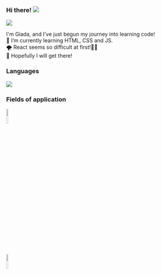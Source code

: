 ### Hi there! <img src="https://user-images.githubusercontent.com/74038190/213844263-a8897a51-32f4-4b3b-b5c2-e1528b89f6f3.png">

<img src="https://user-images.githubusercontent.com/74038190/213760686-dcb02031-af46-4b9d-a6b1-9c367a379d9f.gif">

I'm Giada, and I've just begun my journey into learning code! <br/>
🌱 I’m currently learning HTML, CSS and JS. <br/>
🌪 React seems so difficult at first!😵‍💫 <br/>
🥲 Hopefully I will get there! <br/>



### Languages
<img src="https://github-readme-stats.vercel.app/api/top-langs?username=giadantioco"/>


### Fields of application

<code><img width="10%" src="https://www.vectorlogo.zone/logos/w3_css/w3_css-ar21.svg"></code> <br>
<code><img width="10%" src="https://www.vectorlogo.zone/logos/w3_html5/w3_html5-ar21.svg"></code>
